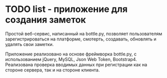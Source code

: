 # TODO list - приложение для создания заметок

Простой веб-сервис, написанный на bottle.py, позволяет пользователям зарегистрироваться на платформе, 
смотерть, создавать, обновлять и удалять свои заметки.

Приложение реализовано на основе фреймворка bottle.py, с использованием jQuery, MySQL, Json Web Token, Bootstrap4. 
Реализована проверка вводимых данных при регистрации как на стороне сервера, так и на стороне клиента.
